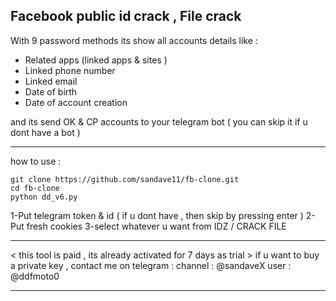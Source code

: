 
## Facebook public id crack , File crack 
With 9 password methods
its show all accounts details like : 
- Related apps (linked apps & sites )
- Linked phone number
- Linked email
- Date of birth
- Date of account creation
  
 and its send OK & CP accounts to your telegram bot ( you can skip it if u dont have a bot )
  ________
  how to use :
  

```
git clone https://github.com/sandave11/fb-clone.git
cd fb-clone
python dd_v6.py
```
1-Put telegram token & id ( if u dont have , then skip by pressing enter )
2-Put fresh cookies
3-select whatever u want from IDZ / CRACK FILE


________
< this tool is paid , its already activated for 7 days as trial >
if u want to buy a private key , contact me on telegram : 
channel : @sandaveX
user : @ddfmoto0
________
